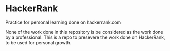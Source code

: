 # HackerRank
Practice for personal learning done on hackerrank.com

None of the work done in this repository is be considered as the work done by a professional. This is a repo to presevere the work done on HackerRank, to be used for personal growth.

